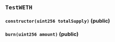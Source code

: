 ## `TestWETH`






### `constructor(uint256 totalSupply)` (public)





### `burn(uint256 amount)` (public)







